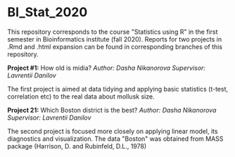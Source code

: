 # BI_Stat_2020

This repository corresponds to the course "Statistics using R" in the first semester in Bioinformatics institute (fall 2020). Reports for two projects in .Rmd and .html expansion can be found in corresponding branches of this repository.

**Project #1:** How old is midia?
*Author: Dasha Nikanorova*
*Supervisor: Lavrentii Danilov*

The first project is aimed at data tidying and applying basic statistics (t-test, correlation etc) to the real data about mollusk size. 

**Project 21:** Which Boston district is the best?
*Author: Dasha Nikanorova*
*Supervisor: Lavrentii Danilov*

The second project is focused more closely on applying linear model, its diagnostics and visualization. The data "Boston" was obtained from MASS package (Harrison, D. and Rubinfeld, D.L., 1978)

